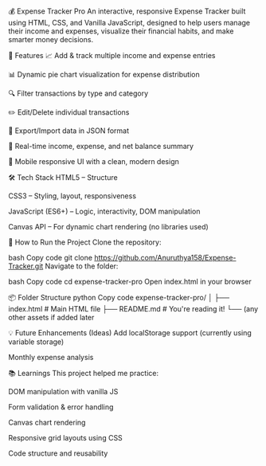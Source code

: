 💰 Expense Tracker Pro
An interactive, responsive Expense Tracker built using HTML, CSS, and Vanilla JavaScript, designed to help users manage their income and expenses, visualize their financial habits, and make smarter money decisions.

🧠 Features
📈 Add & track multiple income and expense entries

📊 Dynamic pie chart visualization for expense distribution

🔍 Filter transactions by type and category

✏️ Edit/Delete individual transactions

💾 Export/Import data in JSON format

🧮 Real-time income, expense, and net balance summary

🎯 Mobile responsive UI with a clean, modern design

🛠 Tech Stack
HTML5 – Structure

CSS3 – Styling, layout, responsiveness

JavaScript (ES6+) – Logic, interactivity, DOM manipulation

Canvas API – For dynamic chart rendering (no libraries used)

🚀 How to Run the Project
Clone the repository:

bash
Copy code
git clone https://github.com/Anuruthya158/Expense-Tracker.git
Navigate to the folder:

bash
Copy code
cd expense-tracker-pro
Open index.html in your browser

📦 Folder Structure
python
Copy code
expense-tracker-pro/
│
├── index.html        # Main HTML file
├── README.md         # You're reading it!
└── (any other assets if added later

💡 Future Enhancements (Ideas)
Add localStorage support (currently using variable storage)

Monthly expense analysis

📚 Learnings
This project helped me practice:

DOM manipulation with vanilla JS

Form validation & error handling

Canvas chart rendering

Responsive grid layouts using CSS

Code structure and reusability
